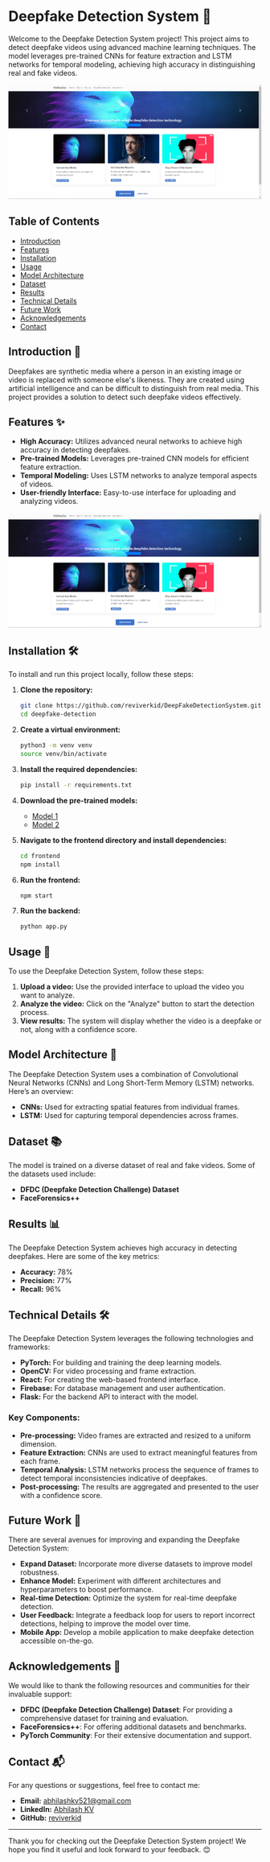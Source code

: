 # Deepfake Detection System 🚀

Welcome to the Deepfake Detection System project! This project aims to detect deepfake videos using advanced machine learning techniques. The model leverages pre-trained CNNs for feature extraction and LSTM networks for temporal modeling, achieving high accuracy in distinguishing real and fake videos.

![Deepfake Detection System Screenshot](https://github.com/reviverkid/DeepFakeDetectionSystem/blob/master/Screenshot%202023-12-18%20210811.png)

## Table of Contents

- [Introduction](#introduction)
- [Features](#features)
- [Installation](#installation)
- [Usage](#usage)
- [Model Architecture](#model-architecture)
- [Dataset](#dataset)
- [Results](#results)
- [Technical Details](#technical-details)
- [Future Work](#future-work)
- [Acknowledgements](#acknowledgements)
- [Contact](#contact)

## Introduction 📖

Deepfakes are synthetic media where a person in an existing image or video is replaced with someone else's likeness. They are created using artificial intelligence and can be difficult to distinguish from real media. This project provides a solution to detect such deepfake videos effectively.

## Features ✨

- **High Accuracy:** Utilizes advanced neural networks to achieve high accuracy in detecting deepfakes.
- **Pre-trained Models:** Leverages pre-trained CNN models for efficient feature extraction.
- **Temporal Modeling:** Uses LSTM networks to analyze temporal aspects of videos.
- **User-friendly Interface:** Easy-to-use interface for uploading and analyzing videos.

![User Interface Screenshot](https://github.com/reviverkid/DeepFakeDetectionSystem/blob/master/Screenshot%202023-12-18%20210811.png)

## Installation 🛠️

To install and run this project locally, follow these steps:

1. **Clone the repository:**
    ```bash
    git clone https://github.com/reviverkid/DeepFakeDetectionSystem.git
    cd deepfake-detection
    ```

2. **Create a virtual environment:**
    ```bash
    python3 -m venv venv
    source venv/bin/activate
    ```

3. **Install the required dependencies:**
    ```bash
    pip install -r requirements.txt
    ```

4. **Download the pre-trained models:**
    - [Model 1](#) 
    - [Model 2](#) 

5. **Navigate to the frontend directory and install dependencies:**
    ```bash
    cd frontend
    npm install
    ```

6. **Run the frontend:**
    ```bash
    npm start
    ```

7. **Run the backend:**
    ```bash
    python app.py
    ```

## Usage 🚀

To use the Deepfake Detection System, follow these steps:

1. **Upload a video:** Use the provided interface to upload the video you want to analyze.
2. **Analyze the video:** Click on the "Analyze" button to start the detection process.
3. **View results:** The system will display whether the video is a deepfake or not, along with a confidence score.

## Model Architecture 🧠

The Deepfake Detection System uses a combination of Convolutional Neural Networks (CNNs) and Long Short-Term Memory (LSTM) networks. Here’s an overview:

- **CNNs:** Used for extracting spatial features from individual frames.
- **LSTM:** Used for capturing temporal dependencies across frames.

## Dataset 📚

The model is trained on a diverse dataset of real and fake videos. Some of the datasets used include:

- **DFDC (Deepfake Detection Challenge) Dataset**
- **FaceForensics++**

## Results 📊

The Deepfake Detection System achieves high accuracy in detecting deepfakes. Here are some of the key metrics:

- **Accuracy:** 78%
- **Precision:** 77%
- **Recall:** 96%

## Technical Details 🛠️

The Deepfake Detection System leverages the following technologies and frameworks:

- **PyTorch:** For building and training the deep learning models.
- **OpenCV:** For video processing and frame extraction.
- **React:** For creating the web-based frontend interface.
- **Firebase:** For database management and user authentication.
- **Flask:** For the backend API to interact with the model.

### Key Components:

- **Pre-processing:** Video frames are extracted and resized to a uniform dimension.
- **Feature Extraction:** CNNs are used to extract meaningful features from each frame.
- **Temporal Analysis:** LSTM networks process the sequence of frames to detect temporal inconsistencies indicative of deepfakes.
- **Post-processing:** The results are aggregated and presented to the user with a confidence score.

## Future Work 🔮

There are several avenues for improving and expanding the Deepfake Detection System:

- **Expand Dataset:** Incorporate more diverse datasets to improve model robustness.
- **Enhance Model:** Experiment with different architectures and hyperparameters to boost performance.
- **Real-time Detection:** Optimize the system for real-time deepfake detection.
- **User Feedback:** Integrate a feedback loop for users to report incorrect detections, helping to improve the model over time.
- **Mobile App:** Develop a mobile application to make deepfake detection accessible on-the-go.

## Acknowledgements 🙏

We would like to thank the following resources and communities for their invaluable support:

- **DFDC (Deepfake Detection Challenge) Dataset**: For providing a comprehensive dataset for training and evaluation.
- **FaceForensics++**: For offering additional datasets and benchmarks.
- **PyTorch Community**: For their extensive documentation and support.

## Contact 📬

For any questions or suggestions, feel free to contact me:

- **Email:** abhilashkv521@gmail.com
- **LinkedIn:** [Abhilash KV](https://www.linkedin.com/in/abhilashkv521/)
- **GitHub:** [reviverkid](https://github.com/reviverkid)

---

Thank you for checking out the Deepfake Detection System project! We hope you find it useful and look forward to your feedback. 😊
